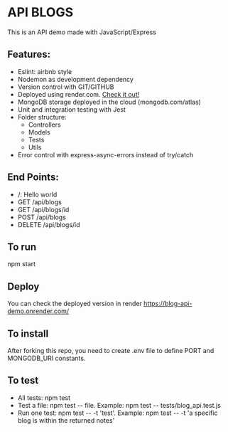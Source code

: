 # API BLOGS

This is an API demo made with JavaScript/Express

## Features:

- Eslint: airbnb style
- Nodemon as development dependency
- Version control with GIT/GITHUB
- Deployed using render.com. [Check it out!](https://blog-api-demo.onrender.com/)
- MongoDB storage deployed in the cloud (mongodb.com/atlas)
- Unit and integration testing with Jest
- Folder structure:
  - Controllers
  - Models
  - Tests
  - Utils
- Error control with express-async-errors instead of try/catch

## End Points:

- /: Hello world
- GET /api/blogs
- GET /api/blogs/id
- POST /api/blogs
- DELETE /api/blogs/id

## To run

npm start

## Deploy

You can check the deployed version in render https://blog-api-demo.onrender.com/

## To install

After forking this repo, you need to create .env file to define PORT and MONGODB_URI constants.

## To test

- All tests: npm test
- Test a file: npm test -- file. Example: npm test -- tests/blog_api.test.js
- Run one test: npm test -- -t 'test'. Example: npm test -- -t 'a specific blog is within the returned notes'

